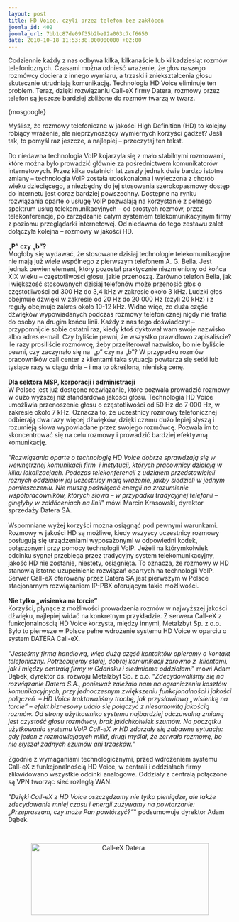 ```yaml
---
layout: post
title: HD Voice, czyli przez telefon bez zakłóceń
joomla_id: 402
joomla_url: 7bb1c87de09f35b2be92a003c7cf6650
date: 2010-10-18 11:53:38.000000000 +02:00
---
```

Codziennie każdy z nas odbywa kilka, kilkanaście lub kilkadziesiąt rozm&oacute;w telefonicznych. Czasami można odnieść wrażenie, że głos naszego rozm&oacute;wcy dociera z innego wymiaru, a trzaski i zniekształcenia głosu skutecznie utrudniają komunikację. Technologia HD Voice eliminuje ten problem. Teraz, dzięki rozwiązaniu Call-eX firmy Datera, rozmowy przez telefon są jeszcze bardziej zbliżone do rozm&oacute;w twarzą w twarz.<p>{mosgoogle}</p><p>Myślisz, że rozmowy telefoniczne w jakości High Definition (HD) to kolejny robiący wrażenie, ale nieprzynoszący wymiernych korzyści gadżet? Jeśli tak, to pomyśl raz jeszcze, a najlepiej &ndash; przeczytaj ten tekst.<br /><br />Do niedawna technologia VoIP kojarzyła się z mało stabilnymi rozmowami, kt&oacute;re można było prowadzić gł&oacute;wnie za pośrednictwem komunikator&oacute;w internetowych. Przez kilka ostatnich lat zaszły jednak dwie bardzo istotne zmiany &ndash; technologia VoIP została udoskonalona i wyleczona z chor&oacute;b wieku dziecięcego, a niezbędny do jej stosowania szerokopasmowy dostęp do internetu jest coraz bardziej powszechny. Dostępne na rynku rozwiązania oparte o usługę VoIP pozwalają na korzystanie z pełnego spektrum usług telekomunikacyjnych &ndash; od prostych rozm&oacute;w, przez telekonferencje, po zarządzanie całym systemem telekomunikacyjnym firmy z poziomu przeglądarki internetowej. Od niedawna do tego zestawu zalet dołączyła kolejna &ndash; rozmowy w jakości HD.<br /><br /><strong>&bdquo;P&rdquo; czy &bdquo;b&rdquo;?</strong><br />Mogłoby się wydawać, że stosowane dzisiaj technologie telekomunikacyjne nie mają już wiele wsp&oacute;lnego z pierwszym telefonem A. G. Bella. Jest jednak pewien element, kt&oacute;ry pozostał praktycznie niezmieniony od końca XIX wieku &ndash; częstotliwości głosu, jakie przenoszą. Zar&oacute;wno telefon Bella, jak i większość stosowanych dzisiaj telefon&oacute;w może przenosić głos o częstotliwości od 300 Hz do 3,4 kHz w zakresie około 3 kHz. Ludzki głos obejmuje dźwięki w zakresie od 20 Hz do 20 000 Hz (czyli 20 kHz) i z reguły obejmuje zakres około 10-12 kHz. Widać więc, że duża część dźwięk&oacute;w wypowiadanych podczas rozmowy telefonicznej nigdy nie trafia do osoby na drugim końcu linii. Każdy z nas tego doświadczył &ndash; przypomnijcie sobie ostatni raz, kiedy ktoś dyktował wam swoje nazwisko albo adres e-mail. Czy byliście pewni, że wszystko prawidłowo zapisaliście? Ile razy prosiliście rozm&oacute;wcę, żeby przeliterował nazwisko, bo nie byliście pewni, czy zaczynało się na&nbsp; &bdquo;p&rdquo; czy na &bdquo;b&rdquo;? W przypadku rozm&oacute;w pracownik&oacute;w call center z klientami taka sytuacja powtarza się setki lub tysiące razy w ciągu dnia &ndash; i ma to określoną, nieniską cenę.<br /><br /><strong>Dla sektora MSP, korporacji i administracji</strong><br />W Polsce jest już dostępne rozwiązanie, kt&oacute;re pozwala prowadzić rozmowy w dużo wyższej niż standardowa jakości głosu. Technologia HD Voice umożliwia przenoszenie głosu o częstotliwości od 50 Hz do 7 000 Hz, w zakresie około 7 kHz. Oznacza to, że uczestnicy rozmowy telefonicznej odbierają dwa razy więcej dźwięk&oacute;w, dzięki czemu dużo lepiej słyszą i rozumieją słowa wypowiadane przez swojego rozm&oacute;wcę. Pozwala im to skoncentrować się na celu rozmowy i prowadzić bardziej efektywną komunikację.<br /><br />&quot;<em>Rozwiązania oparte o technologię HD Voice dobrze sprawdzają się w wewnętrznej komunikacji firm&nbsp; i instytucji, kt&oacute;rych pracownicy działają w kilku lokalizacjach. Podczas telekonferencji z udziałem przedstawicieli r&oacute;żnych oddział&oacute;w jej uczestnicy mają wrażenie, jakby siedzieli w jednym pomieszczeniu. Nie muszą poświęcać energii na zrozumienie wsp&oacute;łpracownik&oacute;w, kt&oacute;rych słowa &ndash; w przypadku tradycyjnej telefonii &ndash; ginęłyby w zakł&oacute;ceniach na linii</em>&quot; m&oacute;wi Marcin Krasowski, dyrektor sprzedaży Datera SA.<br /><br />Wspomniane wyżej korzyści można osiągnąć pod pewnymi warunkami. Rozmowy w jakości HD są możliwe, kiedy wszyscy uczestnicy rozmowy posługują się urządzeniami wyposażonymi w odpowiedni kodek, połączonymi przy pomocy technologii VoIP. Jeżeli na kt&oacute;rymkolwiek odcinku sygnał przebiega przez tradycyjny system telekomunikacyjny, jakość HD nie zostanie, niestety, osiągnięta. To oznacza, że rozmowy w HD stanowią istotne uzupełnienie rozwiązań opartych na technologii VoIP. Serwer Call-eX oferowany przez Datera SA jest pierwszym w Polsce stacjonarnym rozwiązaniem IP-PBX oferującym takie możliwości.<br /><br /><strong>Nie tylko &bdquo;wisienka na torcie&rdquo;</strong><br />Korzyści, płynące z możliwości prowadzenia rozm&oacute;w w najwyższej jakości dźwięku, najlepiej widać na konkretnym przykładzie. Z serwera Call-eX z funkcjonalnością HD Voice korzysta, między innymi, Metalzbyt Sp. z o.o. Było to pierwsze w Polsce pełne wdrożenie systemu HD Voice w oparciu o system DATERA Call-eX.<br /><br />&quot;<em>Jesteśmy firmą handlową, więc dużą część kontakt&oacute;w opieramy o kontakt telefoniczny. Potrzebujemy stałej, dobrej komunikacji zar&oacute;wno z&nbsp; klientami, jak i między centralą firmy w Gdańsku i siedmioma oddziałami</em>&quot; m&oacute;wi Adam Dąbek, dyrektor ds. rozwoju Metalzbyt Sp. z o.o. &quot;<em>Zdecydowaliśmy się na rozwiązanie Datera S.A., ponieważ zależało nam na ograniczeniu koszt&oacute;w komunikacyjnych, przy jednoczesnym zwiększeniu funkcjonalności i jakości połączeń&nbsp; &ndash; HD Voice traktowaliśmy trochę, jak przysłowiową &bdquo;wisienkę na torcie&rdquo; &ndash; efekt biznesowy udało się połączyć z niesamowitą jakością rozm&oacute;w. Od strony użytkownika systemu najbardziej odczuwalną zmianą jest czystość głosu rozm&oacute;wcy, brak jakichkolwiek szum&oacute;w. Na początku użytkowania systemu VoIP Call-eX w HD zdarzały się zabawne sytuacje: gdy jeden z rozmawiających milkł, drugi myślał, że zerwało rozmowę, bo nie słyszał żadnych szum&oacute;w ani trzask&oacute;w.</em>&quot;<br /><br />Zgodnie z wymaganiami technologicznymi, przed wdrożeniem systemu Call-eX z funkcjonalnością HD Voice, w centrali i oddziałach firmy zlikwidowano wszystkie odcinki analogowe. Oddziały z centralą połączone są VPN tworząc sieć rozległą WAN.<br /><br />&quot;<em>Dzięki Call-eX z HD Voice oszczędzamy nie tylko pieniądze, ale także zdecydowanie mniej czasu i energii zużywamy na powtarzanie:&nbsp; &bdquo;Przepraszam, czy może Pan powt&oacute;rzyć?&rdquo;</em>&quot; podsumowuje dyrektor Adam Dąbek.</p><p>&nbsp;</p><div style="text-align: center"><img src="images/img/logo_clx.png" alt="Call-eX Datera" width="400" height="162" /></div> <p>&nbsp;</p>
